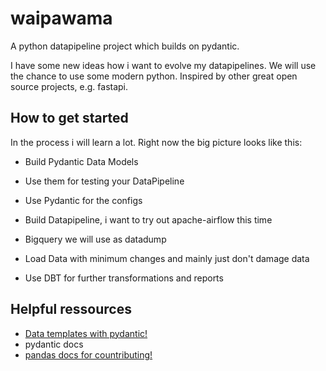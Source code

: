 # waipawama
A python datapipeline project which builds on pydantic.

I have some new ideas how i want to evolve my datapipelines.
We will use the chance to use some modern python. Inspired by other great open source projects, e.g. fastapi.

## How to get started
In the process i will learn a lot.
Right now the big picture looks like this:

- Build Pydantic Data Models
- Use them for testing your DataPipeline
- Use Pydantic for the configs

- Build Datapipeline, i want to try out apache-airflow this time

- Bigquery we will use as datadump
- Load Data with minimum changes and mainly just don't damage data

- Use DBT for further transformations and reports


## Helpful ressources
- [Data templates with pydantic!](https://ianwhitestone.work/data-templates-with-pydantic/)
- pydantic docs
- [pandas docs for countributing!](https://pandas.pydata.org/pandas-docs/stable/development/contributing.html#type-hints)